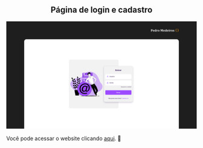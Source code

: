 <h2 align="center">
 Página de login e cadastro
</h2>

![Demonstração do site](/login.png)

Você pode acessar o website clicando <a href="https://pedromedeiros1008.github.io/bikecraft/" target="" alt="">aqui</a>. 🚀

